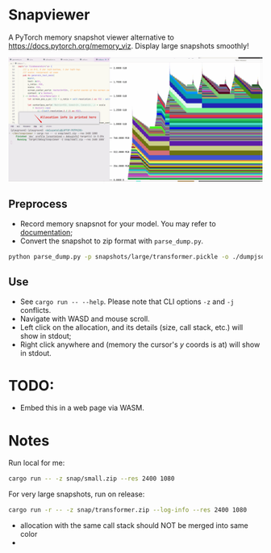 # Snapviewer

A PyTorch memory snapshot viewer alternative to https://docs.pytorch.org/memory_viz. Display large snapshots smoothly! 

![alt text](snapviewer.gif)

## Preprocess
- Record memory snapsnot for your model. You may refer to [documentation](https://docs.pytorch.org/docs/stable/torch_cuda_memory.html);
- Convert the snapshot to zip format with `parse_dump.py`.
```sh
python parse_dump.py -p snapshots/large/transformer.pickle -o ./dumpjson -d 0 -z
```

## Use
- See `cargo run -- --help`. Please note that CLI options `-z` and `-j` conflicts.
- Navigate with WASD and mouse scroll.
- Left click on the allocation, and its details (size, call stack, etc.) will show in stdout;
- Right click anywhere and (memory the cursor's $y$ coords is at) will show in stdout.




# TODO:
- Embed this in a web page via WASM.

# Notes
Run local for me: 
```sh
cargo run -- -z snap/small.zip --res 2400 1080
```
For very large snapshots, run on release:
```sh
cargo run -r -- -z snap/transformer.zip --log-info --res 2400 1080 
```

- allocation with the same call stack should NOT be merged into same color
- 